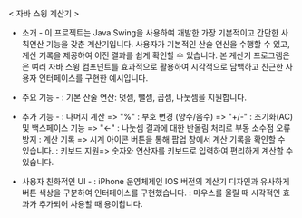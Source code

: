 < 자바 스윙 계산기 >

 - 소개 -
이 프로젝트는 Java Swing을 사용하여 개발한 가장 기본적이고 간단한 사칙연산 기능을 갖춘 계산기입니다.
사용자가 기본적인 산술 연산을 수행할 수 있고, 계산 기록을 제공하여 이전 결과를 쉽게 확인할 수 있습니다.
본 계산기 프로그램은은 여러 자바 스윙 컴포넌트를 효과적으로 활용하여 시각적으로 담백하고 친근한 사용자 인터페이스를 구현한 예시입니다.

 - 주요 기능 -
: 기본 산술 연산: 덧셈, 뺄셈, 곱셈, 나눗셈을 지원합니다.

- 추가 기능 -
: 나머지 계산 => "%"
: 부호 변경 (양수/음수) => "+/-"
: 초기화(AC) 및 백스페이스 기능 => "←"
: 나눗셈 결과에 대한 반올림 처리로 부동 소수점 오류 방지
: 계산 기록 => 시계 아이콘 버튼을 통해 팝업 창에서 계산 기록을 확인할 수 있습니다.
: 키보드 지원=> 숫자와 연산자를 키보드로 입력하여 편리하게 계산할 수 있습니다.

- 사용자 친화적인 UI -
: iPhone 운영체제인 IOS 버전의 계산기 디자인과 유사하게 버튼 색상을 구분하여 인터페이스를 구현했습니다.
: 마우스를 올릴 때 시각적인 효과가 추가되어 사용할 때 용이합니다.
